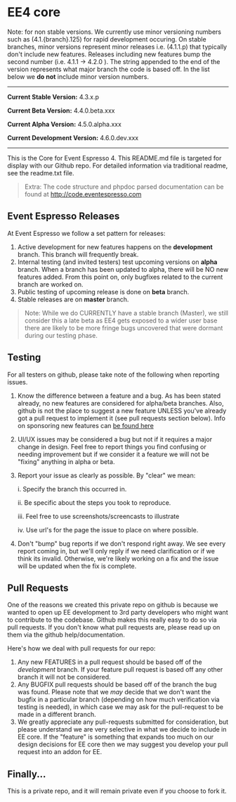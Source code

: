 EE4 core
===================
Note: for non stable versions. We currently use minor versioning numbers such as (4.1.{branch}.125) for rapid development occuring.  On stable branches, minor versions represent minor releases i.e. (4.1.1.p) that typically don't include new features.  Releases including new features bump the second number (i.e. 4.1.1 -> 4.2.0 ).  The string appended to the end of the version represents what major branch the code is based off.  In the list below we **do not** include minor version numbers.

***
**Current Stable Version:** 4.3.x.p

**Current Beta Version:** 4.4.0.beta.xxx

**Current Alpha Version:** 4.5.0.alpha.xxx

**Current Development Version:** 4.6.0.dev.xxx
***

This is the Core for Event Espresso 4. This README.md file is targeted for display with our Github repo.  For detailed information via traditional readme, see the readme.txt file.

> Extra:  The code structure and phpdoc parsed documentation can be found at http://code.eventespresso.com


## Event Espresso Releases
At Event Espresso we follow a set pattern for releases:

1. Active development for new features happens on the **development** branch.  This branch will frequently break.
2. Internal testing (and invited testers) test upcoming versions on **alpha** branch. When a branch has been updated to alpha, there will be NO new features added.  From this point on, only bugfixes related to the current branch are worked on.
3. Public testing of upcoming release is done on **beta** branch.
4. Stable releases are on **master** branch.

> Note: While we do CURRENTLY have a stable branch (Master), we still consider this a late beta as EE4 gets exposed to a wider user base there are likely to be more fringe bugs uncovered that were dormant during our testing phase.

## Testing
For all testers on github, please take note of the following when reporting issues.

1. Know the difference between a feature and a bug. As has been stated already, no new features are considered for alpha/beta branches.  Also, github is not the place to suggest a new feature UNLESS you've already got a pull request to implement it (see pull requests section below).  Info on sponsoring new features can [be found here](http://eventespresso.com/rich-features/sponsor-new-features/)
2. UI/UX issues may be considered a bug but not if it requires a major change in design.  Feel free to report things you find confusing or needing improvement but if we consider it a feature we will not be "fixing" anything in alpha or beta.
3. Report your issue as clearly as possible.  By "clear" we mean:

	i. Specify the branch this occurred in.

	ii. Be specific about the steps you took to reproduce.

	iii. Feel free to use screenshots/screencasts to illustrate

	iv. Use url's for the page the issue to place on where possible.

4. Don't "bump" bug reports if we don't respond right away.  We see every report coming in, but we'll only reply if we need clarification or if we think its invalid.  Otherwise, we're likely working on a fix and the issue will be updated when the fix is complete.

## Pull Requests
One of the reasons we created this private repo on github is because we wanted to open up EE development to 3rd party developers who might want to contribute to the codebase. Github makes this really easy to do so via pull requests.  If you don't know what pull requests are, please read up on them via the github help/documentation.

Here's how we deal with pull requests for our repo:

1. Any new FEATURES in a pull request should be based off of the *development* branch. If your feature pull request is based off any other branch it will not be considered.
2. Any BUGFIX pull requests should be based off of the branch the bug was found.  Please note that we *may* decide that we don't want the bugfix in a particular branch (depending on how much verification via testing is needed), in which case we may ask for the pull-request to be made in a different branch.
3. We greatly appreciate any pull-requests submitted for consideration, but please understand we are very selective in what we decide to include in EE core.  If the "feature" is something that expands too much on our design decisions for EE core then we may suggest you develop your pull request into an addon for EE.

## Finally...

This is a private repo, and it will remain private even if you choose to fork it.
